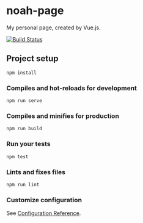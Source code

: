 # noah-page

My personal page, created by Vue.js.

[![Build Status](https://travis-ci.com/noahziheng/noahziheng.github.io.png?branch=master)](https://travis-ci.com/noahziheng/noahziheng.github.io})

## Project setup

```shell
npm install
```

### Compiles and hot-reloads for development

```shell
npm run serve
```

### Compiles and minifies for production

```shell
npm run build
```

### Run your tests

```shell
npm test
```

### Lints and fixes files

```shell
npm run lint
```

### Customize configuration

See [Configuration Reference](https://cli.vuejs.org/config/).
